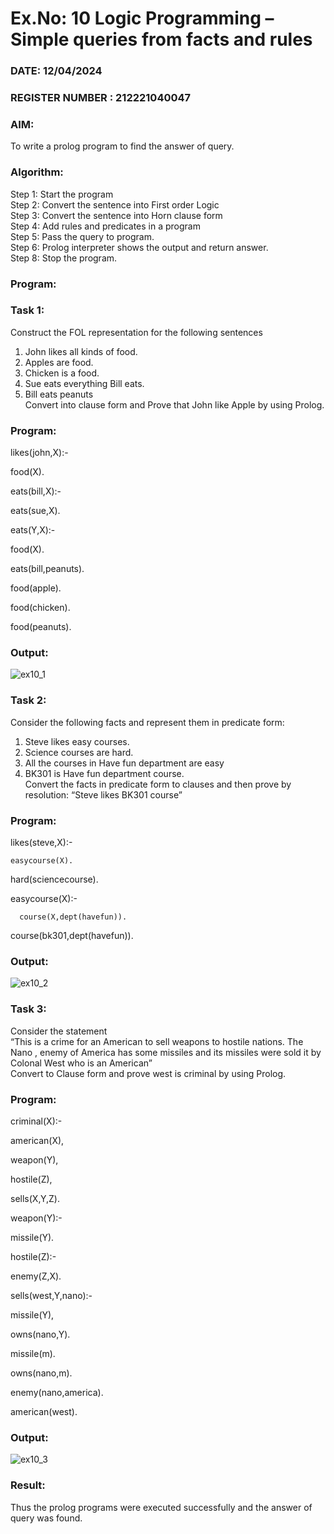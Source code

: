 # Ex.No: 10  Logic Programming –  Simple queries from facts and rules
### DATE:   12/04/2024                                                                         
### REGISTER NUMBER :  212221040047
### AIM: 
To write a prolog program to find the answer of query. 
###  Algorithm:
 Step 1: Start the program <br> 
 Step 2: Convert the sentence into First order Logic  <br> 
 Step 3:  Convert the sentence into Horn clause form  <br> 
 Step 4: Add rules and predicates in a program   <br> 
 Step 5:  Pass the query to program. <br> 
 Step 6: Prolog interpreter shows the output and return answer. <br> 
 Step 8:  Stop the program.
### Program:
### Task 1:
Construct the FOL representation for the following sentences <br> 
1.	John likes all kinds of food.  <br> 
2.	Apples are food.  <br> 
3.	Chicken is a food.  <br> 
4.	Sue eats everything Bill eats. <br> 
5.	 Bill eats peanuts  <br> 
   Convert into clause form and Prove that John like Apple by using Prolog. <br> 
### Program:
likes(john,X):-

 food(X).
 
eats(bill,X):-

 eats(sue,X).
 
eats(Y,X):-

 food(X).
 
eats(bill,peanuts).

food(apple).

food(chicken).

food(peanuts).

### Output:

![ex10_1](https://github.com/elakiet/AI_Lab_2023-24/assets/133135881/3577cd6a-66f4-44ce-8f47-5bab1840fffb)

### Task 2:
Consider the following facts and represent them in predicate form: <br>              
1.	Steve likes easy courses. <br> 
2.	Science courses are hard. <br> 
3. All the courses in Have fun department are easy <br> 
4. BK301 is Have fun department course.<br> 
Convert the facts in predicate form to clauses and then prove by resolution: “Steve likes BK301 course”<br> 

### Program:
likes(steve,X):-

    easycourse(X).
    
hard(sciencecourse).

easycourse(X):-

      course(X,dept(havefun)).
      
course(bk301,dept(havefun)).

### Output:

![ex10_2](https://github.com/elakiet/AI_Lab_2023-24/assets/133135881/219578af-0141-4e8d-9400-f5439525edb8)

### Task 3:
Consider the statement <br> 
“This is a crime for an American to sell weapons to hostile nations. The Nano , enemy of America has some missiles and its missiles were sold it by Colonal West who is an American” <br> 
Convert to Clause form and prove west is criminal by using Prolog.<br> 
### Program:
criminal(X):-

  american(X),
  
  weapon(Y),
  
  hostile(Z),
  
  sells(X,Y,Z).
  
weapon(Y):-

  missile(Y).
  
hostile(Z):-

  enemy(Z,X).
  
sells(west,Y,nano):-

  missile(Y),
  
  owns(nano,Y).
  
missile(m).

owns(nano,m).

enemy(nano,america).

american(west).


### Output:

![ex10_3](https://github.com/elakiet/AI_Lab_2023-24/assets/133135881/cf01e8ee-8552-4803-94d4-6b17d8bbc95a)

### Result:
Thus the prolog programs were executed successfully and the answer of query was found.
